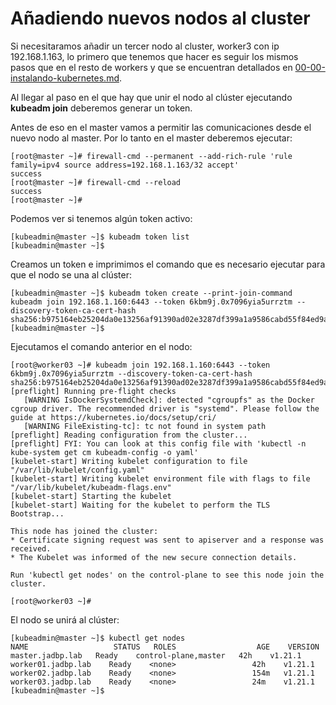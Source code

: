  # Añadiendo nuevos nodos al cluster

Si necesitaramos añadir un tercer nodo al cluster, worker3 con ip 192.168.1.163, lo primero que tenemos que hacer es seguir los mismos pasos que en el resto de workers y que se encuentran detallados en [00-00-instalando-kubernetes.md](00-00-instalando-kubernetes.md).

Al llegar al paso en el que hay que unir el nodo al clúster ejecutando **kubeadm join** deberemos generar un token.

Antes de eso en el master vamos a permitir las comunicaciones desde el nuevo nodo al master. Por lo tanto en el master deberemos ejecutar:

```console
[root@master ~]# firewall-cmd --permanent --add-rich-rule 'rule family=ipv4 source address=192.168.1.163/32 accept'
success
[root@master ~]# firewall-cmd --reload
success
[root@master ~]#
```

Podemos ver si tenemos algún token activo:

```console
[kubeadmin@master ~]$ kubeadm token list
[kubeadmin@master ~]$
```

Creamos un token e imprimimos el comando que es necesario ejecutar para que el nodo se una al clúster:

```console
[kubeadmin@master ~]$ kubeadm token create --print-join-command
kubeadm join 192.168.1.160:6443 --token 6kbm9j.0x7096yia5urrztm --discovery-token-ca-cert-hash sha256:b975164eb25204da0e13256af91390ad02e3287df399a1a9586cabd55f84ed9a 
[kubeadmin@master ~]$
```

Ejecutamos el comando anterior en el nodo:

 ```console
 [root@worker03 ~]# kubeadm join 192.168.1.160:6443 --token 6kbm9j.0x7096yia5urrztm --discovery-token-ca-cert-hash sha256:b975164eb25204da0e13256af91390ad02e3287df399a1a9586cabd55f84ed9a
[preflight] Running pre-flight checks
	[WARNING IsDockerSystemdCheck]: detected "cgroupfs" as the Docker cgroup driver. The recommended driver is "systemd". Please follow the guide at https://kubernetes.io/docs/setup/cri/
	[WARNING FileExisting-tc]: tc not found in system path
[preflight] Reading configuration from the cluster...
[preflight] FYI: You can look at this config file with 'kubectl -n kube-system get cm kubeadm-config -o yaml'
[kubelet-start] Writing kubelet configuration to file "/var/lib/kubelet/config.yaml"
[kubelet-start] Writing kubelet environment file with flags to file "/var/lib/kubelet/kubeadm-flags.env"
[kubelet-start] Starting the kubelet
[kubelet-start] Waiting for the kubelet to perform the TLS Bootstrap...

This node has joined the cluster:
* Certificate signing request was sent to apiserver and a response was received.
* The Kubelet was informed of the new secure connection details.

Run 'kubectl get nodes' on the control-plane to see this node join the cluster.

[root@worker03 ~]#
 ```

 El nodo se unirá al clúster:

 ```console
 [kubeadmin@master ~]$ kubectl get nodes
NAME                   STATUS   ROLES                  AGE    VERSION
master.jadbp.lab   Ready    control-plane,master   42h    v1.21.1
worker01.jadbp.lab    Ready    <none>                 42h    v1.21.1
worker02.jadbp.lab    Ready    <none>                 154m   v1.21.1
worker03.jadbp.lab    Ready    <none>                 24m    v1.21.1
[kubeadmin@master ~]$ 
 ```